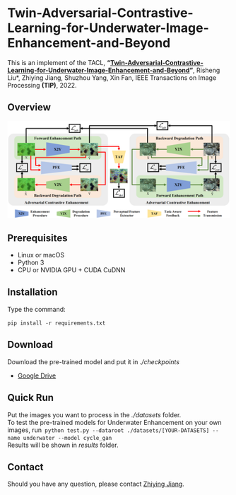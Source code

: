 # Twin-Adversarial-Contrastive-Learning-for-Underwater-Image-Enhancement-and-Beyond
This is an implement of the TACL,
**“[Twin-Adversarial-Contrastive-Learning-for-Underwater-Image-Enhancement-and-Beyond](https://ieeexplore.ieee.org/document/9832540)”**, 
Risheng Liu*, Zhiying Jiang, Shuzhou Yang, Xin Fan, IEEE Transactions on Image Processing __(TIP)__, 2022.

## Overview
![avatar](Overview.PNG)

## Prerequisites
- Linux or macOS
- Python 3
- CPU or NVIDIA GPU + CUDA CuDNN

## Installation
Type the command:
```
pip install -r requirements.txt
```

## Download
Download the pre-trained model and put it in _./checkpoints_
- [Google Drive](https://drive.google.com/file/d/1MQkXjzEFYubDsc7aBhAmX7FjcvHnvZ2D/view?usp=sharing)

## Quick Run
Put the images you want to process in the _./datasets_ folder. \
To test the pre-trained models for Underwater Enhancement on your own images, run
​```
python test.py --dataroot ./datasets/[YOUR-DATASETS] --name underwater --model cycle_gan
​``` \
Results will be shown in _results_ folder.

## Contact
Should you have any question, please contact [Zhiying Jiang].

[Zhiying Jiang]:zyjiang0630@gmail.com